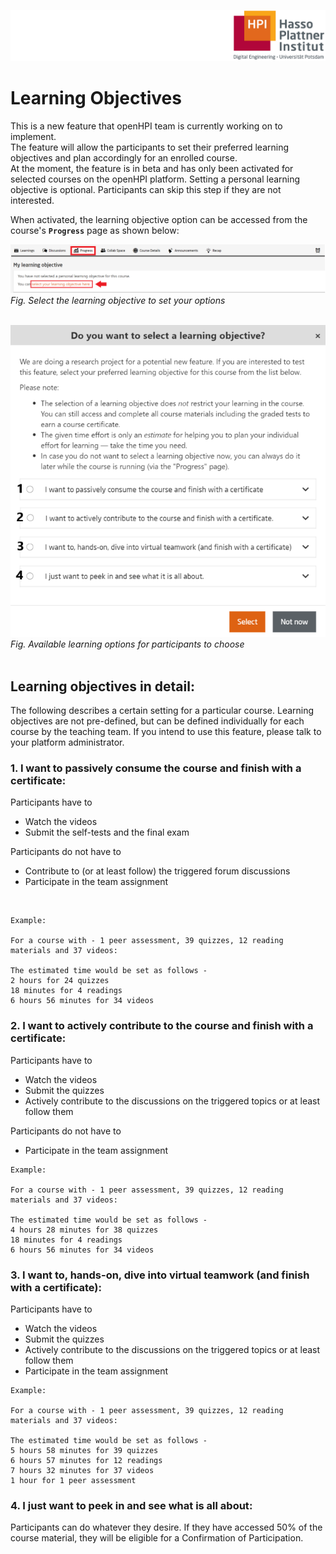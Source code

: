 ![HPI Logo](../img/HPI_Logo.png)

# Learning Objectives  

This is a new feature that openHPI team is currently working on to implement.  
The feature will allow the participants to set their preferred learning objectives and plan accordingly for an enrolled course.  
At the moment, the feature is in beta and has only been activated for selected courses on the openHPI platform. 
Setting a personal learning objective is optional. Participants can skip this step if they are not interested.

When activated, the learning objective option can be accessed from the course's **`Progress`** page as shown below:  

![Learning objective](../img/features/itemtypes/learning_objective1.png)  
*Fig. Select the learning objective to set your options*  
<br>  

![Learning Objective Details](../img/features/progress/learn_objective_details.png)  
*Fig. Available learning options for participants to choose*  
<br>

## Learning objectives in detail:
The following describes a certain setting for a particular course. Learning objectives are not pre-defined, but can be defined individually for each course by the teaching team. If you intend to use this feature, please talk to your platform administrator.

### 1. **I want to passively consume the course and finish with a certificate**:    

Participants have to 
* Watch the videos 
* Submit the self-tests and the final exam  

Participants do not have to 
* Contribute to (or at least follow) the triggered forum discussions 
* Participate in the team assignment
  
<br>  

```
Example:  

For a course with - 1 peer assessment, 39 quizzes, 12 reading materials and 37 videos: 

The estimated time would be set as follows - 
2 hours for 24 quizzes  
18 minutes for 4 readings  
6 hours 56 minutes for 34 videos
````  

### 2. **I want to actively contribute to the course and finish with a certificate**:  
Participants have to   
* Watch the videos
* Submit the quizzes 
* Actively contribute to the discussions on the triggered topics or at least follow them 

Participants do not have to 
* Participate in the team assignment

```
Example:  

For a course with - 1 peer assessment, 39 quizzes, 12 reading materials and 37 videos: 

The estimated time would be set as follows - 
4 hours 28 minutes for 38 quizzes  
18 minutes for 4 readings  
6 hours 56 minutes for 34 videos 
```  

### 3. **I want to, hands-on, dive into virtual teamwork (and finish with a certificate)**:  
Participants have to   
* Watch the videos
* Submit the quizzes 
* Actively contribute to the discussions on the triggered topics or at least follow them 
* Participate in the team assignment

```
Example:  

For a course with - 1 peer assessment, 39 quizzes, 12 reading materials and 37 videos: 

The estimated time would be set as follows - 
5 hours 58 minutes for 39 quizzes  
6 hours 57 minutes for 12 readings  
7 hours 32 minutes for 37 videos
1 hour for 1 peer assessment 
```  

### 4. **I just want to peek in and see what is all about**:  
Participants can do whatever they desire. If they have accessed 50% of the course material, they will be eligible for a Confirmation of Participation.
